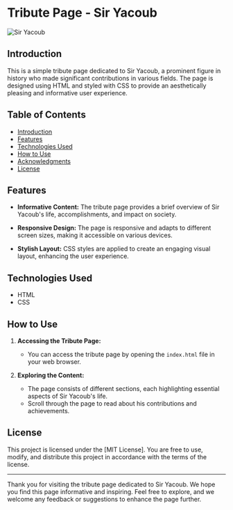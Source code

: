# Tribute Page - Sir Yacoub

![Sir Yacoub](https://raw.githubusercontent.com/abdulrahmanfiala/sir-magdi-yacoub-tribute-page/main/images/screenshot-of-the-tribute-page.png)

## Introduction

This is a simple tribute page dedicated to Sir Yacoub, a prominent figure in history who made significant contributions in various fields. The page is designed using HTML and styled with CSS to provide an aesthetically pleasing and informative user experience.

## Table of Contents

- [Introduction](#introduction)
- [Features](#features)
- [Technologies Used](#technologies-used)
- [How to Use](#how-to-use)
- [Acknowledgments](#acknowledgments)
- [License](#license)

## Features

- **Informative Content:** The tribute page provides a brief overview of Sir Yacoub's life, accomplishments, and impact on society.

- **Responsive Design:** The page is responsive and adapts to different screen sizes, making it accessible on various devices.

- **Stylish Layout:** CSS styles are applied to create an engaging visual layout, enhancing the user experience.

## Technologies Used

- HTML
- CSS

## How to Use

1. **Accessing the Tribute Page:**

   - You can access the tribute page by opening the `index.html` file in your web browser.

2. **Exploring the Content:**
   - The page consists of different sections, each highlighting essential aspects of Sir Yacoub's life.
   - Scroll through the page to read about his contributions and achievements.

## License

This project is licensed under the [MIT License]. You are free to use, modify, and distribute this project in accordance with the terms of the license.

---

Thank you for visiting the tribute page dedicated to Sir Yacoub. We hope you find this page informative and inspiring. Feel free to explore, and we welcome any feedback or suggestions to enhance the page further.
